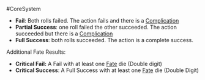 #CoreSystem 
* **Fail**: Both rolls failed. The action fails and there is a [Complication](/SkillSystem/Complications)
* **Partial Success**: one roll failed the other succeeded. The action succeeded but there is a [Complication](/SkillSystem/Complications)
* **Full Success**: both rolls succeeded. The action is a complete success.

Additional Fate Results:

* **Critical Fail:** A Fail with at least one [Fate](</CoreSystem/Fate.md>) die (Double digit)
* **Critical Success**: A Full Success with at least one [Fate](</CoreSystem/Fate.md>) die (Double Digit)